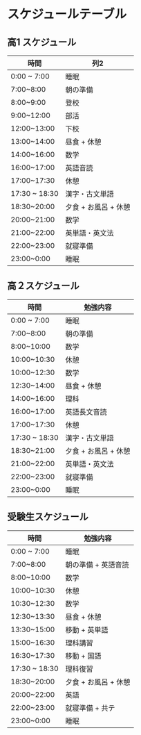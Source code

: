 # スケジュールテーブル

## 高1 スケジュール

| 時間 | 列2 |
|-----|-----|
|0:00 ~ 7:00 | 睡眠|
|7:00~8:00| 朝の準備|
|8:00~9:00|登校|
|9:00~12:00| 部活 |
|12:00~13:00| 下校 |
| 13:00~14:00 | 昼食 + 休憩    |
| 14:00~16:00|  数学 |
| 16:00~17:00| 英語音読 |
| 17:00~17:30 | 休憩|
| 17:30 ~ 18:30| 漢字・古文単語 |
|  18:30~20:00 | 夕食 + お風呂 + 休憩 |
| 20:00~21:00|  数学 |
| 21:00~22:00|  英単語・英文法 |
| 22:00~23:00|  就寝準備 |
| 23:00~0:00|  睡眠 |

## 高２スケジュール

| 時間 | 勉強内容 |
|-----|-----|
|0:00 ~ 7:00 | 睡眠|
|7:00~8:00| 朝の準備|
|8:00~10:00|数学|
|10:00~10:30| 休憩 |
|10:00~12:30| 数学 |
| 12:30~14:00 | 昼食 + 休憩    |
| 14:00~16:00|  理科 |
| 16:00~17:00| 英語長文音読 |
| 17:00~17:30 | 休憩|
| 17:30 ~ 18:30| 漢字・古文単語 |
|  18:30~21:00 | 夕食 + お風呂 + 休憩 |
| 21:00~22:00|  英単語・英文法 |
| 22:00~23:00|  就寝準備 |
| 23:00~0:00|  睡眠 |

## 受験生スケジュール

| 時間 | 勉強内容 |
|-----|-----|
|0:00 ~ 7:00 | 睡眠|
|7:00~8:00| 朝の準備 + 英語音読|
|8:00~10:00|数学|
|10:00~10:30| 休憩 |
|10:30~12:30| 数学 |
| 12:30~13:30 | 昼食 + 休憩 |
| 13:30~15:00|  移動 + 英単語 |
| 15:00~16:30| 理科講習 |
| 16:30~17:30 | 移動 + 国語|
| 17:30 ~ 18:30| 理科復習 |
|  18:30~20:00 | 夕食 + お風呂 + 休憩 |
| 20:00~22:00|  英語 |
| 22:00~23:00|  就寝準備 + 共テ |
| 23:00~0:00|  睡眠 |

